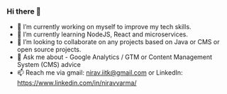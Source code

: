 ### Hi there 👋

<!--
**niravvarma/niravvarma** is a ✨ _special_ ✨ repository because its `README.md` (this file) appears on your GitHub profile.

Here are some ideas to get you started:
-->

- 🔭 I’m currently working on myself to improve my tech skills.
- 🌱 I’m currently learning NodeJS, React and microservices.
- 👯 I’m looking to collaborate on any projects based on Java or CMS or open source projects.
- 💬 Ask me about - Google Analytics / GTM or Content Management System (CMS) advice   
- 📫 Reach me via gmail: nirav.iitk@gmail.com or LinkedIn: https://www.linkedin.com/in/niravvarma/
<!--
- ⚡ Fun fact: ...
-->

